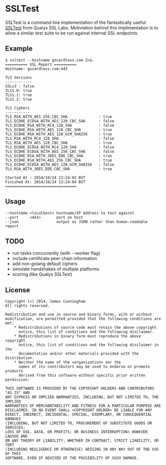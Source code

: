 SSLTest
=======

SSLTest is a command line implementation of the fantastically useful [SSLTest](https://www.ssllabs.com/ssltest) from Qualys SSL Labs. Motiviation behind this implimentation is to allow a similar test suite to be run against internal SSL endpoints.


Example
-------

	$ ssltest --hostname gocardless.com 2>&-
	========== SSL Report ==========
	Hostname: gocardless.com:443

	TLS Versions
	------------
	SSLv3 : false
	TLS1.0: true
	TLS1.1: true
	TLS1.2: true

	TLS Ciphers
	-----------
	TLS_RSA_WITH_AES_256_CBC_SHA              : true
	TLS_ECDHE_ECDSA_WITH_AES_128_CBC_SHA      : false
	TLS_ECDHE_RSA_WITH_RC4_128_SHA            : false
	TLS_ECDHE_RSA_WITH_AES_128_CBC_SHA        : true
	TLS_ECDHE_RSA_WITH_AES_128_GCM_SHA256     : true
	TLS_RSA_WITH_RC4_128_SHA                  : false
	TLS_RSA_WITH_AES_128_CBC_SHA              : true
	TLS_ECDHE_ECDSA_WITH_RC4_128_SHA          : false
	TLS_ECDHE_ECDSA_WITH_AES_256_CBC_SHA      : false
	TLS_ECDHE_RSA_WITH_3DES_EDE_CBC_SHA       : true
	TLS_ECDHE_RSA_WITH_AES_256_CBC_SHA        : true
	TLS_ECDHE_ECDSA_WITH_AES_128_GCM_SHA256   : false
	TLS_RSA_WITH_3DES_EDE_CBC_SHA             : true

	Started At : 2014/10/24 13:24:03 BST
	Finished At: 2014/10/24 13:24:04 BST
	================================


Usage
-----

	--hostname <localhost> hostname/IP Address to test against
	--port     <443>       port on host
	--json                 output as JSON rather than human-readable report


TODO
----

 - run tasks concurrently (with --worker flag)
 - include certificate peer chain information
 - add non-golang default ciphers
 - simulate handshakes of multiple platforms
 - scoring (like Qualys SSLTest)


License
-------

	Copyright (c) 2014, James Cunningham
	All rights reserved.

	Redistribution and use in source and binary forms, with or without
	modification, are permitted provided that the following conditions are met:
	    * Redistributions of source code must retain the above copyright
	      notice, this list of conditions and the following disclaimer.
	    * Redistributions in binary form must reproduce the above copyright
	      notice, this list of conditions and the following disclaimer in the
	      documentation and/or other materials provided with the distribution.
	    * Neither the name of the <organization> nor the
	      names of its contributors may be used to endorse or promote products
	      derived from this software without specific prior written permission.

	THIS SOFTWARE IS PROVIDED BY THE COPYRIGHT HOLDERS AND CONTRIBUTORS "AS IS" AND
	ANY EXPRESS OR IMPLIED WARRANTIES, INCLUDING, BUT NOT LIMITED TO, THE IMPLIED
	WARRANTIES OF MERCHANTABILITY AND FITNESS FOR A PARTICULAR PURPOSE ARE
	DISCLAIMED. IN NO EVENT SHALL <COPYRIGHT HOLDER> BE LIABLE FOR ANY
	DIRECT, INDIRECT, INCIDENTAL, SPECIAL, EXEMPLARY, OR CONSEQUENTIAL DAMAGES
	(INCLUDING, BUT NOT LIMITED TO, PROCUREMENT OF SUBSTITUTE GOODS OR SERVICES;
	LOSS OF USE, DATA, OR PROFITS; OR BUSINESS INTERRUPTION) HOWEVER CAUSED AND
	ON ANY THEORY OF LIABILITY, WHETHER IN CONTRACT, STRICT LIABILITY, OR TORT
	(INCLUDING NEGLIGENCE OR OTHERWISE) ARISING IN ANY WAY OUT OF THE USE OF THIS
	SOFTWARE, EVEN IF ADVISED OF THE POSSIBILITY OF SUCH DAMAGE.

